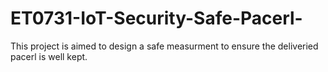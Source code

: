 # ET0731-IoT-Security-Safe-Pacerl-
This project is aimed to design a safe measurment to ensure the deliveried pacerl is well kept.
